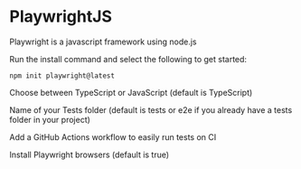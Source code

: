 # PlaywrightJS
Playwright is a javascript framework using node.js

Run the install command and select the following to get started:
    
    npm init playwright@latest

Choose between TypeScript or JavaScript (default is TypeScript)

Name of your Tests folder (default is tests or e2e if you already have a tests folder in your project)

Add a GitHub Actions workflow to easily run tests on CI

Install Playwright browsers (default is true)

